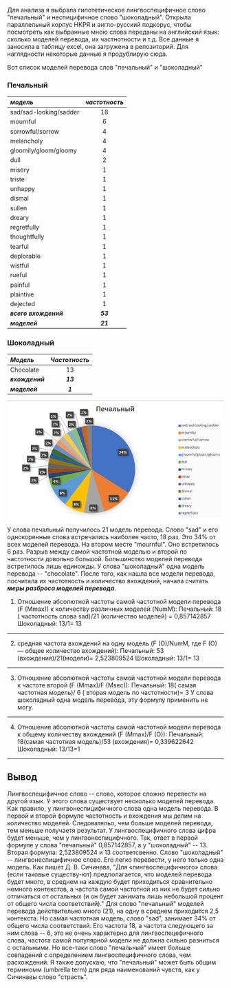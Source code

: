 Для анализа я выбрала гипотетическое лингвоспецифичное слово "печальный" и неспицифичное слово "шоколадный". Открыла параллельный корпус НКРЯ и англо-русский подкорус, чтобы посмотреть как выбранные мною слова переданы на английский язык: сколько моделей перевода, их частнотности и т.д. Все данные я заносила в таблицу excel, она загружена в репозиторий. Для наглядности некоторые данные я продублирую сюда.

Вот список моделей перевода слов "печальный" и "шоколадный"

### Печальный

| *_модель_* | *_частотность_* | 
|:------------- |:---------------:|
| sad/sad-looking/sadder | 18 | 
| mournful | 6 | 
| sorrowful/sorrow | 4| 
| melancholy | 4 |
| gloomily/gloom/gloomy | 4 | 
| dull | 2 | 
| misery | 1 | 
| triste | 1 | 
| unhappy | 1 | 
| dismal | 1 | 
| sullen | 1 | 
| dreary | 1 | 
| regretfully | 1 | 
| thoughtfully | 1 | 
| tearful | 1 | 
| deplorable | 1 | 
| wistful | 1 | 
| rueful | 1 | 
| painful | 1 | 
| plaintive | 1 | 
| dejected | 1 | 
| **_всего вхождений_** | **_53_** | 
| **_моделей_** |**_21_** | 

### Шоколадный

| *_Модель_*    | *_Частотность_*        | 
| :------------- |:------------------:| 
| Chocolate    | 13 | 
| **_вхождений_**    | **_13_** |   
| **_моделей_**      | **_1_**  |

![](https://github.com/MyNameIsMary/hw7/blob/master/%D0%BF%D0%B5%D1%87%D0%B0%D0%BB%D1%8C%D0%BD%D1%8B%D1%8B%D0%B9.PNG)
У слова печальный получилось 21 модель перевода. Слово "sad" и его однокоренные слова встречались наиболее часто, 18 раз. Это 34% от всех моделей перевода. На втором месте "mournful". Оно встретилось 6 раз. Разрыв между самой частотной моделью и второй по частотности довольно большой. Большинство моделей перевода встретилось лишь единожды. У слова "шоколадный" одна модель перевода -- "chocolate". 
 После того, как нашла все модели перевода, посчитала их частотность и количество вхождений, начала считать **_меры разброса моделей перевода_**. 
1. Отношение абсолютной частоты самой частотной модели перевода (F (Mmax)) к количеству различных моделей (NumM):
Печальный: 18 ( частотность слова sad)/21 (количество моделей) = 0,857142857
Шоколадный: 13/1= 13
***
2. средняя частота вхождений на одну модель (F (O)/NumM, где F (O) —  общее количество вхождений):
Печальный: 53 (вхождения)/21(модели)= 2,523809524
Шоколадный: 13/1= 13
***
3. Отношение абсолютной частоты самой частотной модели перевода к частоте второй (F (Mmax)/F (Msec)):
Печальный: 18( самая частотная модель)/ 6 ( вторая модель по частотности)= 3
У слова шоколадный одна модель перевода, эту формулу применить не могу.
***
4. Отношение абсолютной частоты самой частотной модели перевода к общему количеству вхождений (F (Mmax)/F (O)):
Печальный: 18(самая частотная модель)/53 (вхождения)= 0,339622642
Шоколадный: 13/13=1
***
## Вывод
Лингвоспецифичное слово -- слово, которое сложно перевести на другой язык. У этого слова существует несколько моделей перевода. Как правило, у лингвонеспицифичного слова одна модель перевода. В первой и второй формуле частотность и вхождения мы делим на количество моделей. Следовательо, чем больше моделей перевода, тем меньше получаетя результат. У лингвоспецифичного слова цифра будет меньше, чем у лингвонеспицифчного. Так, ответ в первой формуле у слова "печальный" 0,857142857, а у "шоколадный" -- 13. Вторая формула: 2,523809524 и 13 соответсвенно. Слово "шоколадный" -- лингвонеспицифичное слово. Его легко перевести, у него только одна модель. Как пишет Д. В. Сичинава, "Для  «лингвоспецифичного» слова (если  таковые  существу-ют) предполагается, что моделей перевода будет много, в среднем на каждую будет приходиться сравнительно немного контекстов, а частота самой частотной из них не будет  сильно  отличаться от остальных (и он будет занимать лишь небольшой процент от общего числа соответствий)." Для слово "печальный" моделей перевода действительно много (21), на одну в среднем приходится 2,5 контекста. Но самая частотная модель, слово "sad", занимает 34% от общего числа соответствий. Его частота 18, а частота следующего за ним слова -- 6, это не очень характерно для лингвоспецефичного слова, частота самой популярной модели не должна сильно разниться с остальными. Но все-таки слово "печальный" имеет больше совпадений с определением лингвоспецифичного слова, чем расхождений. Я также допускаю, что "печальный" может быть общим терминомм (umbrella term) для ряда наименований чувств, как у Сичинавы слово "страсть".
